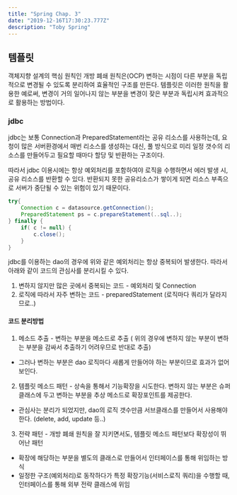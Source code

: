 ```yaml
---
title: "Spring Chap. 3"
date: "2019-12-16T17:30:23.777Z"
description: "Toby Spring"
---
```


## 템플릿

객체지향 설계의 핵심 원칙인 개방 폐쇄 원칙은(OCP) 변하는 시점이 다른 부분을 독립적으로 변경될 수 있도록 분리하여 효율적인 구조를 만든다.
템플릿은 이러한 원칙을 활용한 예로써, 변경이 거의 일어나지 않는 부분을 변경이 잦은 부분과 독립시켜 효과적으로 활용하는 방법이다.

### jdbc

jdbc는 보통 Connection과 PreparedStatement라는 공유 리소스를 사용하는데, 요청이 많은 서버환경에서 매번 리소스를 생성하는 대신, 
풀 방식으로 미리 일정 갯수의 리소스를 만들어두고 필요할 때마다 할당 및 반환하는 구조이다.

따라서 jdbc 이용시에는 항상 예외처리를 포함하여야 로직을 수행하면서 에러 발생 시, 공유 리소스를 반환할 수 있다. 반환되지 못한 공유리소스가 쌓이게 되면 리소스 부족으로 서버가 중단될 수 있는 위험이 있기 때문이다.

```java
try{
    Connection c = datasource.getConnection();
    PreparedStatement ps = c.prepareStatement(..sql..);
} finally {
    if( c != null) {
        c.close();
    }
}   
```

jdbc를 이용하는 dao의 경우에 위와 같은 예외처리는 항상 중복되어 발생한다. 따라서 아래와 같이 코드의 관심사를 분리시킬 수 있다.

1. 변하지 않지만 많은 곳에서 중복되는 코드 - 예외처리 및 Connection
2. 로직에 따라서 자주 변하는 코드 - preparedStatement (로직마다 쿼리가 달라지므로..)

#### 코드 분리방법

1. 메소드 추출 - 변하는 부분을 메소드로 추출 ( 위의 경우에 변하지 않는 부분이 변하는 부분을 감싸서 추출하기 어려우므로 반대로 추출)
 - 그러나 변하는 부분은 dao 로직마다 새롭게 만들어야 하는 부분이므로 효과가 없어보인다.
2. 템플릿 메소드 패턴 - 상속을 통해서 기능확장을 시도한다. 변하지 않는 부분은 슈퍼클래스에 두고 변하는 부분을 추상 메소드로 확장포인트를 제공한다.
 - 관심사는 분리가 되었지만, dao의 로직 갯수만큼 서브클래스를 만들어서 사용해야 한다. (delete, add, update 등..)
3. 전략 패턴 - 개방 폐쇄 원칙을 잘 지키면서도, 템플릿 메소드 패턴보다 확장성이 뛰어난 패턴
 - 확장에 해당하는 부분을 별도의 클래스로 만들어서 인터페이스를 통해 위임하는 방식
 - 일정한 구조(예외처리)로 동작하다가 특정 확장기능(서비스로직 쿼리)을 수행할 때, 인터페이스를 통해 외부 전략 클래스에 위임
